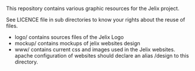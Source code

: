 This repository contains various graphic resources for the Jelix project.

See LICENCE file in sub directories to know your rights about the reuse of files.

- logo/ contains sources files of the Jelix Logo
- mockup/ contains mockups of jelix websites design
- www/ contains current css and images used in the Jelix websites.
   apache configuration of websites should declare an alias /design
   to this directory.

